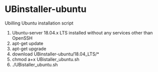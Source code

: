 # UBinstaller-ubuntu
Ubilling Ubuntu installation script
1. Ubuntu-server 18.04.x LTS installed without any services other than OpenSSH
2. apt-get update
3. apt-get upgrade
4. download UBinstaller-ubuntu/18.04_LTS/*
5. chmod a+x UBistaller_ubuntu.sh
6. ./UBistaller_ubuntu.sh

